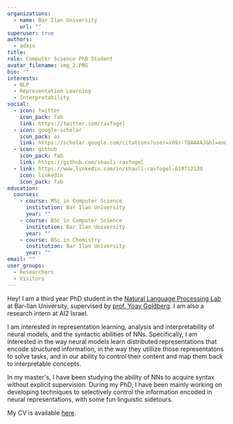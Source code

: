 ```yaml
---
organizations:
  - name: Bar Ilan University
    url: ""
superuser: true
authors:
  - admin
title:
role: Computer Science PhD Student
avatar_filename: img_2.PNG
bio: ""
interests:
  - NLP
  - Representation Learning
  - Interpretability
social:
  - icon: twitter
    icon_pack: fab
    link: https://twitter.com/ravfogel
  - icon: google-scholar
    icon_pack: ai
    link: https://scholar.google.com/citations?user=x09r-T8AAAAJ&hl=en&oi=ao
  - icon: github
    icon_pack: fab
    link: https://github.com/shauli-ravfogel
  - link: https://www.linkedin.com/in/shauli-ravfogel-619712130
    icon: linkedin
    icon_pack: fab
education:
  courses:
    - course: MSc in Computer Science
      institution: Bar Ilan University
      year: ""
    - course: BSc in Computer Science
      institution: Bar Ilan University
      year: ""
    - course: BSc in Chemistry
      institution: Bar Ilan University
      year: ""
email: ""
user_groups:
  - Researchers
  - Visitors
---
```

Hey! I am a third year PhD student in the [Natural Language Processing Lab](https://biu-nlp.github.io/) at Bar-Ilan University, supervised by [prof. Yoav Goldberg](https://www.cs.bgu.ac.il/~yoavg/uni/). I am also a research intern at AI2 Israel.

I am interested in representation learning, analysis and interpretability of neural models, and the syntactic abilities of NNs. Specifically, I am interested in the way neural models learn distributed representations that encode structured information, in the way they utillize those representatons to solve tasks, and in our ability to control their content and map them back to interpretable concepts. 

In my  master's, I have been studying the ability of NNs to acquire syntax without explicit supervision. During my PhD, I have been mainly working on developing techniques to selectively control the information encoded in neural representations, with some fun linguistic sidetours. 

My CV is available [here](cv/cv.pdf).
